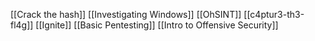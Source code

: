 [[Crack the hash]]
[[Investigating Windows]]
[[OhSINT]]
[[c4ptur3-th3-fl4g]]
[[Ignite]]
[[Basic Pentesting]]
[[Intro to Offensive Security]]
